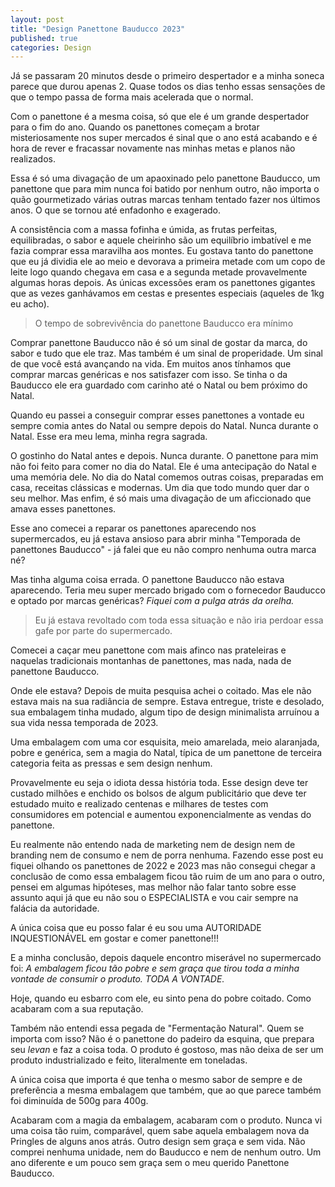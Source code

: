 ```yaml
---
layout: post
title: "Design Panettone Bauducco 2023"
published: true
categories: Design
---
```


Já se passaram 20 minutos desde o primeiro despertador e a minha soneca parece que durou apenas 2. Quase todos os dias tenho essas sensações de que o tempo passa de forma mais acelerada que o normal.  

Com o panettone é a mesma coisa, só que ele é um grande despertador para o fim do ano. Quando os panettones começam a brotar misteriosamente nos super mercados é sinal que o ano está acabando e é hora de rever e fracassar novamente nas minhas metas e planos não realizados. 

Essa é só uma divagação de um apaoxinado pelo panettone Bauducco, um panettone que para mim nunca foi batido por nenhum outro, não importa o quão gourmetizado várias outras marcas tenham tentado fazer nos últimos anos. O que se tornou até enfadonho e exagerado. 

A consistência com a massa fofinha e úmida, as frutas perfeitas, equilibradas, o sabor e aquele cheirinho são um equilíbrio imbatível e me fazia comprar essa maravilha aos montes. Eu gostava tanto do panettone que eu já dividia ele ao meio e devorava a primeira metade com um copo de leite logo quando chegava em casa e a segunda metade provavelmente algumas horas depois. As únicas excessões eram os panettones gigantes que as vezes ganhávamos em cestas e presentes especiais (aqueles de 1kg eu acho). 

> O tempo de sobrevivência do panettone Bauducco era mínimo

Comprar panettone Bauducco não é só um sinal de gostar da marca, do sabor e tudo que ele traz. Mas também é um sinal de properidade. Um sinal de que você está avançando na vida. Em muitos anos tínhamos que comprar marcas genéricas e nos satisfazer com isso. Se tinha o da Bauducco ele era guardado com carinho até o Natal ou bem próximo do Natal.

Quando eu passei a conseguir comprar esses panettones a vontade eu sempre comia antes do Natal ou sempre depois do Natal. Nunca durante o Natal. Esse era meu lema, minha regra sagrada.

O gostinho do Natal antes e depois. Nunca durante. O panettone para mim não foi feito para comer no dia do Natal. Ele é uma antecipação do Natal e uma memória dele. No dia do Natal comemos outras coisas, preparadas em casa, receitas clássicas e modernas. Um dia que todo mundo quer dar o seu melhor. Mas enfim, é só mais uma divagação de um aficcionado que amava esses panettones. 

Esse ano comecei a reparar os panettones aparecendo nos supermercados, eu já estava ansioso para abrir minha "Temporada de panettones Bauducco" - já falei que eu não compro nenhuma outra marca né? 

Mas tinha alguma coisa errada. O panettone Bauducco não estava aparecendo. Teria meu super mercado brigado com o fornecedor Bauducco e optado por marcas genéricas? _Fiquei com a pulga atrás da orelha._

> Eu já estava revoltado com toda essa situação e não iria perdoar essa gafe por parte do supermercado.  

Comecei a caçar meu panettone com mais afinco nas prateleiras e naquelas tradicionais montanhas de panettones, mas nada, nada de panettone Bauducco. 

Onde ele estava? Depois de muita pesquisa achei o coitado. Mas ele não estava mais na sua radiância de sempre. Estava entregue, triste e desolado, sua embalagem tinha mudado, algum tipo de design minimalista arruínou a sua vida nessa temporada de 2023.  

Uma embalagem com uma cor esquisita, meio amarelada, meio alaranjada, pobre e genérica, sem a magia do Natal, típica de um panettone de terceira categoria feita as pressas e sem design nenhum. 

Provavelmente eu seja o idiota dessa história toda. Esse design deve ter custado milhões e enchido os bolsos de algum publicitário que deve ter estudado muito e realizado centenas e milhares de testes com consumidores em potencial e aumentou exponencialmente as vendas do panettone. 

Eu realmente não entendo nada de marketing nem de design nem de branding nem de consumo e nem de porra nenhuma. Fazendo esse post eu fiquei olhando os panettones de 2022 e 2023 mas não consegui chegar a conclusão de como essa embalagem ficou tão ruim de um ano para o outro, pensei em algumas hipóteses, mas melhor não falar tanto sobre esse assunto aqui já que eu não sou o ESPECIALISTA e vou cair sempre na falácia da autoridade. 

A única coisa que eu posso falar é eu sou uma AUTORIDADE INQUESTIONÁVEL em gostar e comer panettone!!! 

E a minha conclusão, depois daquele encontro miserável no supermercado foi: _A embalagem ficou tão pobre e sem graça que tirou toda a minha vontade de consumir o produto. TODA A VONTADE._ 

Hoje, quando eu esbarro com ele, eu sinto pena do pobre coitado. Como acabaram com a sua reputação. 

Também não entendi essa pegada de "Fermentação Natural". Quem se importa com isso? Não é o panettone do padeiro da esquina, que prepara seu _levan_ e faz a coisa toda. O produto é gostoso, mas não deixa de ser um produto industrializado e feito, literalmente em toneladas. 

A única coisa que importa é que tenha o mesmo sabor de sempre e de preferência a mesma embalagem que também, que ao que parece também foi diminuída de 500g para 400g. 

Acabaram com a magia da embalagem, acabaram com o produto. Nunca vi uma coisa tão ruim, comparável, quem sabe aquela embalagem nova da Pringles de alguns anos atrás. Outro design sem graça e sem vida. Não comprei nenhuma unidade, nem do Bauducco e nem de nenhum outro. Um ano diferente e um pouco sem graça sem o meu querido Panettone Bauducco. 